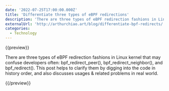 ```yaml
---
date: '2022-07-25T17:00:00.000Z'
title: 'Differentiate three types of eBPF redirections'
description: 'There are three types of eBPF redirection fashions in Linux kernel that may confuse developers often: bpf_redirect_peer(), bpf_redirect_neighbor(), and bpf_redirect(). This post helps to clarify them by digging into the code in history order, and also discusses usages & related problems in real world.'
externalUrl: 'http://arthurchiao.art/blog/differentiate-bpf-redirects/'
categories:
  - Technology
---
```


{{preview}}

There are three types of eBPF redirection fashions in Linux kernel that may confuse developers often: bpf_redirect_peer(), bpf_redirect_neighbor(), and bpf_redirect(). This post helps to clarify them by digging into the code in history order, and also discusses usages & related problems in real world.

{{/preview}}

